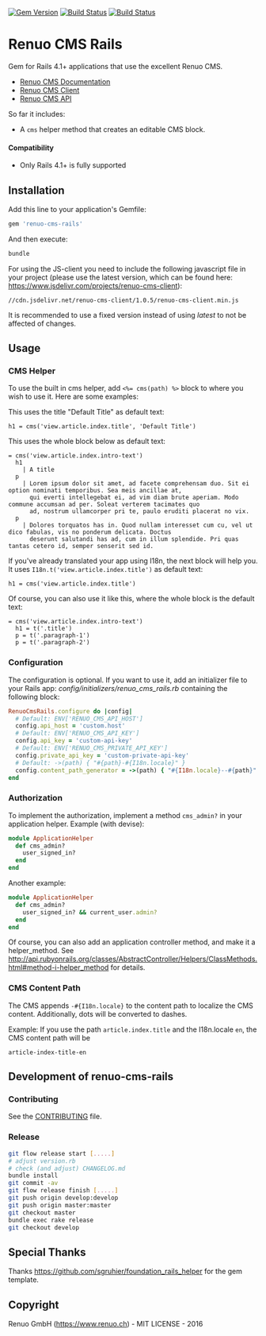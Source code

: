 [![Gem Version](https://badge.fury.io/rb/renuo-cms-rails.svg)](https://badge.fury.io/rb/renuo-cms-rails) [![Build Status](https://travis-ci.org/renuo/renuo-cms-rails.svg?branch=master)](https://travis-ci.org/renuo/renuo-cms-rails) [![Build Status](https://travis-ci.org/renuo/renuo-cms-rails.svg?branch=develop)](https://travis-ci.org/renuo/renuo-cms-rails)

# Renuo CMS Rails

Gem for Rails 4.1+ applications that use the excellent Renuo CMS.

* [Renuo CMS Documentation](https://renuo.gitbooks.io/renuo-cms-doc/content/index.html)
* [Renuo CMS Client](https://github.com/renuo/renuo-cms-client)
* [Renuo CMS API](https://github.com/renuo/renuo-cms-api)

So far it includes:

* A `cms` helper method that creates an editable CMS block.

#### Compatibility

* Only Rails 4.1+ is fully supported

## Installation

Add this line to your application's Gemfile:

```ruby
gem 'renuo-cms-rails'
```

And then execute:

```sh
bundle
```

For using the JS-client you need to include the following javascript file in your project (please use the latest version, which can be found here: https://www.jsdelivr.com/projects/renuo-cms-client):

```
//cdn.jsdelivr.net/renuo-cms-client/1.0.5/renuo-cms-client.min.js
```

It is recommended to use a fixed version instead of using *latest* to not be affected of changes.


## Usage

### CMS Helper

To use the built in cms helper, add `<%= cms(path) %>` block to where you wish to use it. Here are some examples:

This uses the title "Default Title" as default text:

```slim
h1 = cms('view.article.index.title', 'Default Title')
```

This uses the whole block below as default text:

```slim
= cms('view.article.index.intro-text')
  h1
    | A title
  p
    | Lorem ipsum dolor sit amet, ad facete comprehensam duo. Sit ei option nominati temporibus. Sea meis ancillae at,
      qui everti intellegebat ei, ad vim diam brute aperiam. Modo commune accumsan ad per. Soleat verterem tacimates quo
      ad, nostrum ullamcorper pri te, paulo eruditi placerat no vix.
  p
    | Dolores torquatos has in. Quod nullam interesset cum cu, vel ut dico fabulas, vis no ponderum delicata. Doctus
      deserunt salutandi has ad, cum in illum splendide. Pri quas tantas cetero id, semper senserit sed id.
```

If you've already translated your app using I18n, the next block will help you. It uses
```I18n.t('view.article.index.title')``` as default text:

```slim
h1 = cms('view.article.index.title')
```

Of course, you can also use it like this, where the whole block is the default text:

```slim
= cms('view.article.index.intro-text')
  h1 = t('.title')
  p = t('.paragraph-1')
  p = t('.paragraph-2')
```

### Configuration

The configuration is optional. If you want to use it, add an initializer file to your Rails app:
*config/initializers/renuo_cms_rails.rb* containing the following block:

```ruby
RenuoCmsRails.configure do |config|
  # Default: ENV['RENUO_CMS_API_HOST']
  config.api_host = 'custom.host'
  # Default: ENV['RENUO_CMS_API_KEY']
  config.api_key = 'custom-api-key'
  # Default: ENV['RENUO_CMS_PRIVATE_API_KEY']
  config.private_api_key = 'custom-private-api-key'
  # Default: ->(path) { "#{path}-#{I18n.locale}" }
  config.content_path_generator = ->(path) { "#{I18n.locale}--#{path}" }
end
```

### Authorization

To implement the authorization, implement a method ```cms_admin?``` in your application helper. Example (with devise):

```ruby
module ApplicationHelper
  def cms_admin?
    user_signed_in?
  end
end
```

Another example:

```ruby
module ApplicationHelper
  def cms_admin?
    user_signed_in? && current_user.admin?
  end
end
```

Of course, you can also add an application controller method, and make it a helper_method. See
http://api.rubyonrails.org/classes/AbstractController/Helpers/ClassMethods.html#method-i-helper_method for details.

### CMS Content Path

The CMS appends ```-#{I18n.locale}``` to the content path to localize the CMS content. Additionally, dots will be converted to dashes.

Example: If you use the path ```article.index.title``` and the I18n.locale ```en```, the CMS content path will be

```
article-index-title-en
```

## Development of renuo-cms-rails

### Contributing

See the [CONTRIBUTING](CONTRIBUTING.md) file.

### Release

```sh
git flow release start [.....]
# adjust version.rb
# check (and adjust) CHANGELOG.md
bundle install
git commit -av
git flow release finish [.....]
git push origin develop:develop
git push origin master:master
git checkout master
bundle exec rake release
git checkout develop
```

## Special Thanks

Thanks https://github.com/sgruhier/foundation_rails_helper for the gem template.

## Copyright

Renuo GmbH (https://www.renuo.ch) - MIT LICENSE - 2016
